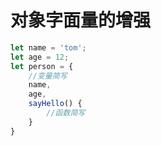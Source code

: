 # 对象字面量的增强

```js
let name = 'tom';
let age = 12;
let person = {
	//变量简写
	name,
	age,
	sayHello() {
		//函数简写
	}
}
```